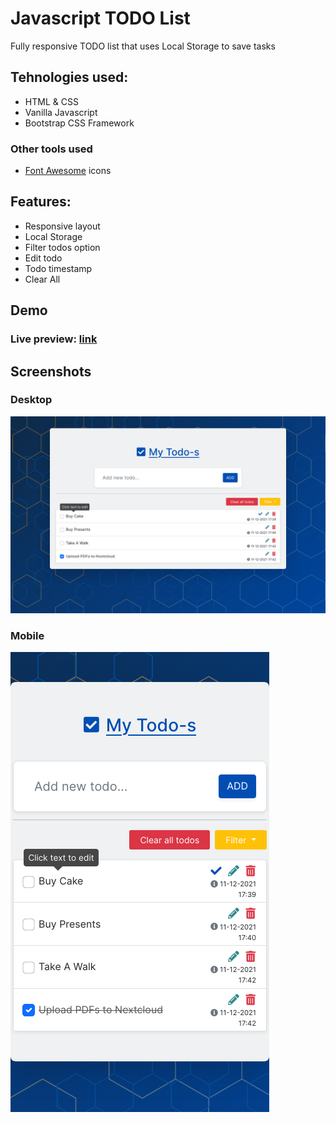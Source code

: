# Javascript TODO List

Fully responsive TODO list that uses Local Storage to save tasks

## Tehnologies used:

- HTML & CSS
- Vanilla Javascript
- Bootstrap CSS Framework

### Other tools used

- [Font Awesome](https://fontawesome.com/) icons

## Features:

- Responsive layout
- Local Storage
- Filter todos option
- Edit todo
- Todo timestamp
- Clear All

## Demo

### Live preview: [link](https://davidtrikic.github.io/todo-list/)

## Screenshots

### Desktop

![Screenshot_1](screenshots/screenshot_1.png)

### Mobile

![Screenshot_1](screenshots/screenshot_2.png)
